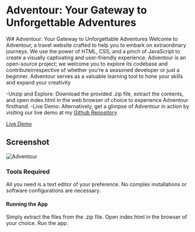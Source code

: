 # Adventour: Your Gateway to Unforgettable Adventures
 W# Adventour: Your Gateway to Unforgettable Adventures
 Welcome to Adventour, a travel website crafted to help you to embark on extraordinary journeys. We use the power of HTML, CSS, and a pinch of JavaScript to create a visually captivating and user-friendly experience.
Adventour is an open-source project; we welcome you to explore its codebase and contributeirrespective of whether you're a seasoned developer or just a beginner. Adventour serves as a valuable learning tool to hone your skills and expand your creativity

-Unzip and Explore: Download the provided .zip file, extract the contents, and open index.html in the web browser of choice to experience Adventour firsthand. -Live Demo: Alternatively, get a glimpse of Adventour in action by visiting our live demo at my [Github Repository](https://github.com/iamit010/Adventour-tourism-website/)

[Live Demo](https://iamit010.github.io/adventour-tourism-website/)
                         
## Screenshot
![Adventour](https://github.com/Deelipkumaryadagiri/ADVENTOUR-WEBSITE/assets/174264311/9697e29a-9c2f-4560-bcd7-ab87d2fd2fa9)


### Tools Required
All you need is a text editor of your preference. No complex installations or software configurations are necessary.

#### Running the App
Simply extract the files from the .zip file.
Open index.html in the browser of your choice. Run the app.
